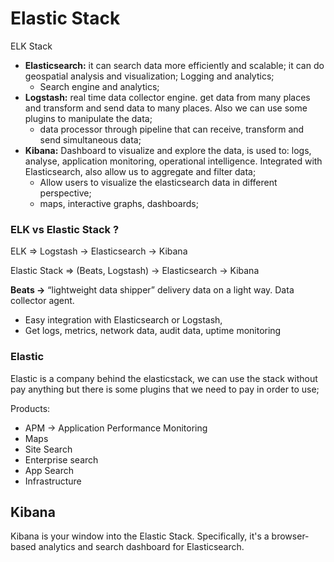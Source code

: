 # Elastic Stack

ELK Stack

- **Elasticsearch:** it can search data more efficiently and scalable; it can do geospatial analysis and visualization; Logging and analytics;
    - Search engine and analytics;
- **Logstash:** real time data collector engine. get data from many places and transform and send data to many places. Also we can use some plugins to manipulate the data;
    - data processor through pipeline that can receive, transform and send simultaneous data;
- **Kibana:** Dashboard to visualize and explore the data, is used to: logs, analyse, application monitoring, operational intelligence. Integrated with Elasticsearch, also allow us to aggregate and filter data;
    - Allow users to visualize the elasticsearch data in different perspective;
    - maps, interactive graphs, dashboards;
   

### **ELK vs Elastic Stack ?**

ELK ⇒ Logstash → Elasticsearch → Kibana

Elastic Stack ⇒ (Beats, Logstash) → Elasticsearch → Kibana

**Beats →** “lightweight data shipper” delivery data on a light way. Data collector agent.

- Easy integration with Elasticsearch or Logstash,
- Get logs, metrics, network data, audit data, uptime monitoring

### Elastic

Elastic is a company behind the elasticstack, we can use the stack without pay anything but there is some plugins that we need to pay in order to use;

Products:

- APM → Application Performance Monitoring
- Maps
- Site Search
- Enterprise search
- App Search
- Infrastructure

## Kibana

Kibana is your window into the Elastic Stack. Specifically, it's a browser-based analytics and search dashboard for Elasticsearch.